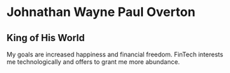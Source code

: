 # Johnathan Wayne Paul Overton
## King of His World

My goals are increased happiness and financial freedom.
FinTech interests me technologically and offers to grant me more abundance.